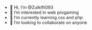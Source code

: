 - 👋 Hi, I’m @Zulkifli093
- 👀 I’m interested in web progaming
- 🌱 I’m currently learning css and php
- 💞️ I’m looking to collaborate on anyone

